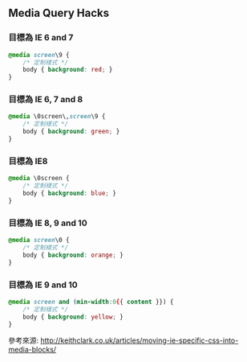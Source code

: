 ## Media Query Hacks

### 目標為 IE 6 and 7

```CSS
@media screen\9 {
    /* 定制樣式 */
    body { background: red; }
}
```

### 目標為 IE 6, 7 and 8

```css
@media \0screen\,screen\9 {
    /* 定制樣式 */
    body { background: green; }
}
```

### 目標為 IE8

```css
@media \0screen {
    /* 定制樣式 */
    body { background: blue; }
}
```

### 目標為 IE 8, 9 and 10

```css
@media screen\0 {
    /* 定制樣式 */
    body { background: orange; }
}
```

### 目標為 IE 9 and 10

```css
@media screen and (min-width:0{{ content }}) {
    /* 定制樣式 */
    body { background: yellow; }
}
```

參考來源: http://keithclark.co.uk/articles/moving-ie-specific-css-into-media-blocks/
